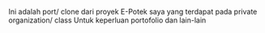 Ini adalah port/ clone dari proyek E-Potek saya yang terdapat pada private organization/ class
Untuk keperluan portofolio dan lain-lain